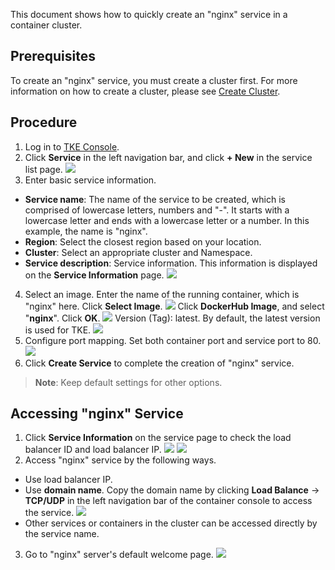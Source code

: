 This document shows how to quickly create an "nginx" service in a container cluster.

## Prerequisites
To create an "nginx" service, you must create a cluster first. For more information on how to create a cluster, please see [Create Cluster](https://cloud.tencent.com/document/product/457/9091).

## Procedure
1. Log in to [TKE Console](https://console.cloud.tencent.com/ccs).
2. Click **Service** in the left navigation bar, and click **+ New** in the service list page.
![](https://main.qcloudimg.com/raw/4502f16f8f98ec47f41fac37c314b844.png)
3. Enter basic service information.
 - **Service name**: The name of the service to be created, which is comprised of lowercase letters, numbers and "-". It starts with a lowercase letter and ends with a lowercase letter or a number. In this example, the name is "nginx".
 - **Region**: Select the closest region based on your location.
 - **Cluster**: Select an appropriate cluster and Namespace.
 - **Service description**: Service information. This information is displayed on the **Service Information** page.
 ![](https://main.qcloudimg.com/raw/8542522ecba3ac1127b1008a33da87d1.png)
4. Select an image. Enter the name of the running container, which is "nginx" here. Click **Select Image**.
![](https://main.qcloudimg.com/raw/b34ca7f7bce7a4958507ee7cf4b54c9c.png)
Click **DockerHub Image**, and select "**nginx**". Click **OK**.
![](https://main.qcloudimg.com/raw/8c6653ed8d909a8791a0f696a6492e69.png)
Version (Tag): latest. By default, the latest version is used for TKE.
![](https://main.qcloudimg.com/raw/4361066a76a77d2d4edf1ae6ff3928ee.png)
5. Configure port mapping. Set both container port and service port to 80.
![](https://main.qcloudimg.com/raw/54c8d5786d0959091878089b9a42d171.png)
6. Click **Create Service** to complete the creation of "nginx" service.
>**Note**: Keep default settings for other options.

## Accessing "nginx" Service
1. Click **Service Information** on the service page to check the load balancer ID and load balancer IP. 
![](https://main.qcloudimg.com/raw/8372310f0fb138c71eb4548b5a4af209.png)
![](https://main.qcloudimg.com/raw/3480dd888a89edc654796d44affccabe.png)
2. Access "nginx" service by the following ways.
 - Use load balancer IP.
 - Use **domain name**.
 Copy the domain name by clicking **Load Balance** -> **TCP/UDP** in the left navigation bar of the container console to access the service.
 ![](https://main.qcloudimg.com/raw/8012a6fff3deaf3f0b03bfe08617c6b9.png)
 - Other services or containers in the cluster can be accessed directly by the service name.
3. Go to "nginx" server's default welcome page.
![](//mc.qcloudimg.com/static/img/a3cbbc5c902bd162210a4615c0955f19/image.png)


